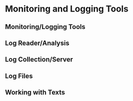 # Monitoring and Logging Tools
<h2>Monitoring/Logging Tools</h2>
<h2>Log Reader/Analysis</h2>
<h2>Log Collection/Server</h2>
<h2>Log Files</h2>
<h2>Working with Texts</h2>
